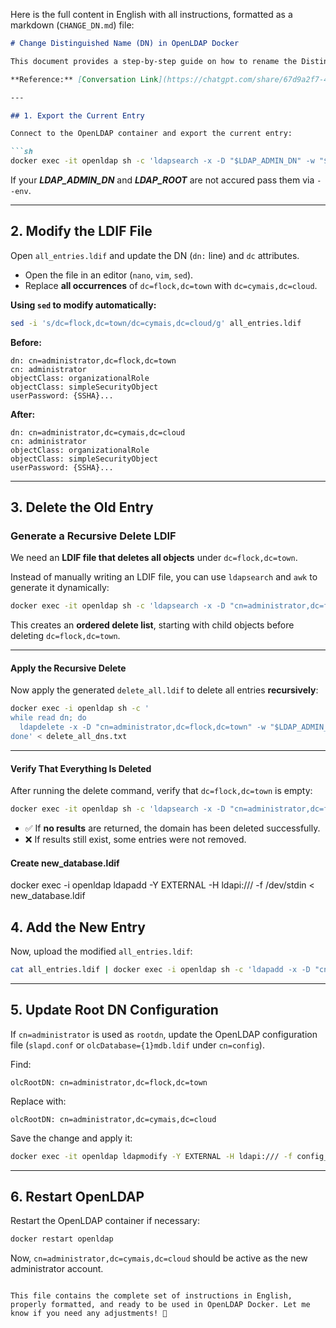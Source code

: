 Here is the full content in English with all instructions, formatted as a markdown (`CHANGE_DN.md`) file:

```md
# Change Distinguished Name (DN) in OpenLDAP Docker

This document provides a step-by-step guide on how to rename the Distinguished Name (DN) from `cn=administrator,dc=flock,dc=town` to `cn=administrator,dc=cymais,dc=cloud` in an **OpenLDAP Docker** environment.

**Reference:** [Conversation Link](https://chatgpt.com/share/67d9a2f7-4e04-800f-9a0f-1673194f276c)

---

## 1. Export the Current Entry

Connect to the OpenLDAP container and export the current entry:

```sh
docker exec -it openldap sh -c 'ldapsearch -x -D "$LDAP_ADMIN_DN" -w "$LDAP_ADMIN_PASSWORD" -b "$LDAP_ROOT"' > all_entries.ldif
```

If your ***LDAP_ADMIN_DN*** and ***LDAP_ROOT***  are not accured pass them via ``--env``.

---

## 2. Modify the LDIF File

Open `all_entries.ldif` and update the DN (`dn:` line) and `dc` attributes.

- Open the file in an editor (`nano`, `vim`, `sed`).
- Replace **all occurrences** of `dc=flock,dc=town` with `dc=cymais,dc=cloud`.

**Using `sed` to modify automatically:**
```sh
sed -i 's/dc=flock,dc=town/dc=cymais,dc=cloud/g' all_entries.ldif
```

**Before:**
```ldif
dn: cn=administrator,dc=flock,dc=town
cn: administrator
objectClass: organizationalRole
objectClass: simpleSecurityObject
userPassword: {SSHA}...
```

**After:**
```ldif
dn: cn=administrator,dc=cymais,dc=cloud
cn: administrator
objectClass: organizationalRole
objectClass: simpleSecurityObject
userPassword: {SSHA}...
```

---

## 3. Delete the Old Entry

### Generate a Recursive Delete LDIF
We need an **LDIF file that deletes all objects** under `dc=flock,dc=town`.

Instead of manually writing an LDIF file, you can use `ldapsearch` and `awk` to generate it dynamically:

```sh
docker exec -it openldap sh -c 'ldapsearch -x -D "cn=administrator,dc=flock,dc=town" -w "$LDAP_ADMIN_PASSWORD" -b "dc=flock,dc=town" dn' | awk "/^dn:/ {print \$2}" | tac > delete_all_dns.txt
```

This creates an **ordered delete list**, starting with child objects before deleting `dc=flock,dc=town`.

---

#### Apply the Recursive Delete
Now apply the generated `delete_all.ldif` to delete all entries **recursively**:

```sh
docker exec -i openldap sh -c '
while read dn; do
  ldapdelete -x -D "cn=administrator,dc=flock,dc=town" -w "$LDAP_ADMIN_PASSWORD" "$dn"
done' < delete_all_dns.txt
```

---

#### Verify That Everything Is Deleted
After running the delete command, verify that `dc=flock,dc=town` is empty:

```sh
docker exec -it openldap sh -c 'ldapsearch -x -D "cn=administrator,dc=flock,dc=town" -w "$LDAP_ADMIN_PASSWORD" -b "dc=flock,dc=town"'
```
- ✅ If **no results** are returned, the domain has been deleted successfully.
- ❌ If results still exist, some entries were not removed.


#### Create new_database.ldif

docker exec -i openldap ldapadd -Y EXTERNAL -H ldapi:/// -f /dev/stdin < new_database.ldif

## 4. Add the New Entry

Now, upload the modified `all_entries.ldif`:

```sh
cat all_entries.ldif | docker exec -i openldap sh -c 'ldapadd -x -D "cn=admin,dc=cymais,dc=cloud" -w "$LDAP_ADMIN_PASSWORD"'
```

---

## 5. Update Root DN Configuration

If `cn=administrator` is used as `rootdn`, update the OpenLDAP configuration file (`slapd.conf` or `olcDatabase={1}mdb.ldif` under `cn=config`).

Find:
```ldif
olcRootDN: cn=administrator,dc=flock,dc=town
```
Replace with:
```ldif
olcRootDN: cn=administrator,dc=cymais,dc=cloud
```

Save the change and apply it:

```sh
docker exec -it openldap ldapmodify -Y EXTERNAL -H ldapi:/// -f config_update.ldif
```

---

## 6. Restart OpenLDAP

Restart the OpenLDAP container if necessary:

```sh
docker restart openldap
```

Now, `cn=administrator,dc=cymais,dc=cloud` should be active as the new administrator account.
```

This file contains the complete set of instructions in English, properly formatted, and ready to be used in OpenLDAP Docker. Let me know if you need any adjustments! 🚀